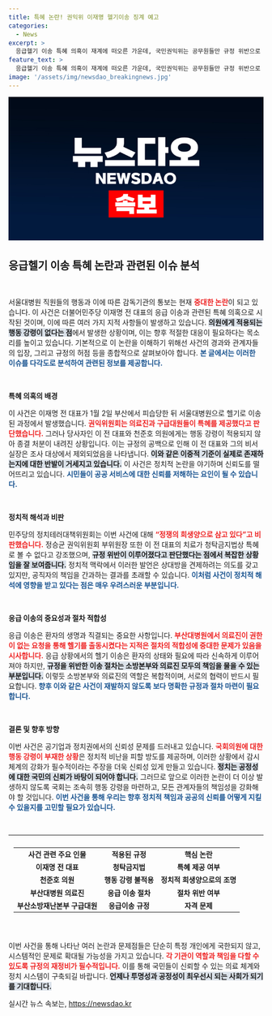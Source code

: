 ```yaml
---
title: 특혜 논란! 권익위 이재명 헬기이송 징계 예고
categories:
  - News
excerpt: >
  응급헬기 이송 특혜 의혹이 재계에 떠오른 가운데, 국민권익위는 공무원들만 규정 위반으로 처벌하겠다고 밝혔다. 이재명 전 대표와 민주당 관계자는 조사 대상에서 제외된 상황. 국회의원 행동강령 부재 지적이 문제로 떠오르며, 정쟁의 희생양이라는 비판이 쏟아지고 있다.
feature_text: >
  응급헬기 이송 특혜 의혹이 재계에 떠오른 가운데, 국민권익위는 공무원들만 규정 위반으로 처벌하겠다고 밝혔다. 이재명 전 대표와 민주당 관계자는 조사 대상에서 제외된 상황. 국회의원 행동강령 부재 지적이 문제로 떠오르며, 정쟁의 희생양이라는 비판이 쏟아지고 있다.
image: '/assets/img/newsdao_breakingnews.jpg'
---
```


<p><img src="/assets/img/newsdao_breakingnews.jpg" alt="flaretime 속보" /></p>

<h2 data-ke-size="size26">응급헬기 이송 특혜 논란과 관련된 이슈 분석</h2>

<p data-ke-size="size16">&nbsp;</p>

<p>서울대병원 직원들의 행동과 이에 따른 감독기관의 통보는 현재 <b><span style="color: #ee2323;">중대한 논란</span></b>이 되고 있습니다. 이 사건은 더불어민주당 이재명 전 대표의 응급 이송과 관련된 특혜 의혹으로 시작된 것이며, 이에 따른 여러 가지 지적 사항들이 발생하고 있습니다. <b><span style="background-color: #21538527;">의원에게 적용되는 행동 강령이 없다는 점</span></b>에서 발생한 상황이며, 이는 향후 적절한 대응이 필요하다는 목소리를 높이고 있습니다. 기본적으로 이 논란을 이해하기 위해선 사건의 경과와 관계자들의 입장, 그리고 규정의 허점 등을 종합적으로 살펴보아야 합니다. <b><span style="color: #1a5490;">본 글에서는 이러한 이슈를 다각도로 분석하여 관련된 정보를 제공합니다.</span></b></p>

<p data-ke-size="size16">&nbsp;</p>

<p><b>특혜 의혹의 배경</b></p>

<p>이 사건은 이재명 전 대표가 1월 2일 부산에서 피습당한 뒤 서울대병원으로 헬기로 이송된 과정에서 발생했습니다. <b><span style="color: #ee2323;">권익위원회는 의료진과 구급대원들이 특혜를 제공했다고 판단했습니다.</span></b> 그러나 당사자인 이 전 대표와 천준호 의원에게는 행동 강령이 적용되지 않아 종결 처분이 내려진 상황입니다. 이는 규정의 공백으로 인해 이 전 대표와 그의 비서실장은 조사 대상에서 제외되었음을 나타냅니다. <b><span style="background-color: #21538527;">이와 같은 이중적 기준이 실제로 존재하는지에 대한 반발이 거세지고 있습니다.</span></b> 이 사건은 정치적 논란을 야기하며 신뢰도를 떨어뜨리고 있습니다. <b><span style="color: #1a5490;">시민들이 공공 서비스에 대한 신뢰를 저해하는 요인이 될 수 있습니다.</span></b></p>

<p data-ke-size="size16">&nbsp;</p>

<p><b>정치적 해석과 비판</b></p>

<p>민주당의 정치테러대책위원회는 이번 사건에 대해 <b><span style="color: #ee2323;">“정쟁의 희생양으로 삼고 있다”고 비판했습니다.</span></b> 정승균 권익위원회 부위원장 또한 이 전 대표의 치료가 청탁금지법상 특혜로 볼 수 없다고 강조했으며, <b><span style="background-color: #21538527;">규정 위반이 이루어졌다고 판단했다는 점에서 복잡한 상황임을 잘 보여줍니다.</span></b> 정치적 맥락에서 이러한 발언은 상대방을 견제하려는 의도를 갖고 있지만, 공직자의 책임을 간과하는 결과를 초래할 수 있습니다. <b><span style="color: #1a5490;">이처럼 사건이 정치적 해석에 영향을 받고 있다는 점은 매우 우려스러운 부분입니다.</span></b></p>

<p data-ke-size="size16">&nbsp;</p>

<p><b>응급 이송의 중요성과 절차 적합성</b></p>

<p>응급 이송은 환자의 생명과 직결되는 중요한 사항입니다. <b><span style="color: #ee2323;">부산대병원에서 의료진이 권한이 없는 요청을 통해 헬기를 출동시켰다는 지적은 절차의 적합성에 중대한 문제가 있음을 시사합니다.</span></b> 응급 상황에서의 헬기 이송은 환자의 상태와 필요에 따라 신속하게 이루어져야 하지만, <b><span style="background-color: #21538527;">규정을 위반한 이송 절차는 소방본부와 의료진 모두의 책임을 물을 수 있는 부분입니다.</span></b> 이렇듯 소방본부와 의료진의 역할은 복합적이며, 서로의 협력이 반드시 필요합니다. <b><span style="color: #1a5490;">향후 이와 같은 사건이 재발하지 않도록 보다 명확한 규정과 절차 마련이 필요합니다.</span></b></p>

<p data-ke-size="size16">&nbsp;</p>

<p><b>결론 및 향후 방향</b></p>

<p>이번 사건은 공기업과 정치권에서의 신뢰성 문제를 드러내고 있습니다. <b><span style="color: #ee2323;">국회의원에 대한 행동 강령이 부재한 상황</span></b>은 정치적 비난을 피할 방도를 제공하며, 이러한 상황에서 감시체계의 강화가 필수적이라는 주장을 더욱 신뢰성 있게 만들고 있습니다. <b><span style="background-color: #21538527;">정치는 공정성에 대한 국민의 신뢰가 바탕이 되어야 합니다.</span></b> 그러므로 앞으로 이러한 논란이 더 이상 발생하지 않도록 국회는 조속히 행동 강령을 마련하고, 모든 관계자들의 책임성을 강화해야 할 것입니다. <b><span style="color: #1a5490;">이번 사건을 통해 우리는 향후 정치적 책임과 공공의 신뢰를 어떻게 지킬 수 있을지를 고민할 필요가 있습니다.</span></b></p>

<p data-ke-size="size16">&nbsp;</p>

<hr>

<table style="width: 100%; border-collapse:collapse; border:0; padding: 10px;">
<tr>
<td style="text-align: center; height: 17px;"><b>사건 관련 주요 인물</b></td>
<td style="text-align: center; height: 17px;"><b>적용된 규정</b></td>
<td style="text-align: center; height: 17px;"><b>핵심 논란</b></td>
</tr>
<tr>
<td style="text-align: center; height: 17px;"><b>이재명 전 대표</b></td>
<td style="text-align: center; height: 17px;"><b>청탁금지법</b></td>
<td style="text-align: center; height: 17px;"><b>특혜 제공 여부</b></td>
</tr>
<tr>
<td style="text-align: center; height: 17px;"><b>천준호 의원</b></td>
<td style="text-align: center; height: 17px;"><b>행동 강령 불적용</b></td>
<td style="text-align: center; height: 17px;"><b>정치적 희생양으로의 조명</b></td>
</tr>
<tr>
<td style="text-align: center; height: 17px;"><b>부산대병원 의료진</b></td>
<td style="text-align: center; height: 17px;"><b>응급 이송 절차</b></td>
<td style="text-align: center; height: 17px;"><b>절차 위반 여부</b></td>
</tr>
<tr>
<td style="text-align: center; height: 17px;"><b>부산소방재난본부 구급대원</b></td>
<td style="text-align: center; height: 17px;"><b>응급이송 규정</b></td>
<td style="text-align: center; height: 17px;"><b>자격 문제</b></td>
</tr>
</table>

<p data-ke-size="size16">&nbsp;</p>

<p>이번 사건을 통해 나타난 여러 논란과 문제점들은 단순히 특정 개인에게 국한되지 않고, 시스템적인 문제로 확대될 가능성을 가지고 있습니다. <b><span style="color: #ee2323;">각 기관이 역할과 책임을 다할 수 있도록 규정의 재정비가 필수적입니다.</span></b> 이를 통해 국민들이 신뢰할 수 있는 의료 체계와 정치 시스템이 구축되길 바랍니다. <b><span style="background-color: #21538527;">언제나 투명성과 공정성이 최우선시 되는 사회가 되기를 기대합니다.</span></b></p>
실시간 뉴스 속보는, <a href="https://newsdao.kr" rel="dofollow">https://newsdao.kr</a>



